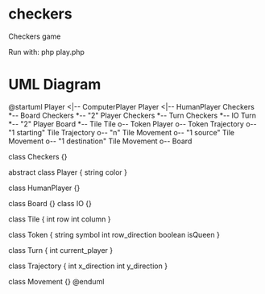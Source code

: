 # checkers
Checkers game

Run with:
php play.php


# UML Diagram

@startuml
Player <|-- ComputerPlayer
Player <|-- HumanPlayer
Checkers *-- Board
Checkers *-- "2" Player
Checkers *-- Turn
Checkers *-- IO
Turn *-- "2" Player
Board *-- Tile
Tile o-- Token
Player o-- Token
Trajectory o-- "1 starting" Tile
Trajectory o-- "n" Tile
Movement o-- "1 source" Tile
Movement o-- "1 destination" Tile
Movement o-- Board

class Checkers {}


abstract class Player {
  string color
}

class HumanPlayer {}

class Board {}
class IO {}

class Tile {
  int row
  int column
}

class Token {
  string symbol
  int row_direction
  boolean isQueen
}

class Turn {
  int current_player
}

class Trajectory {
  int x_direction
  int y_direction
}

class Movement {}
@enduml